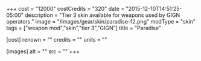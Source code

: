+++
cost = "12000"
costCredits = "320"
date = "2015-12-10T14:51:25-05:00"
description = "Tier 3 skin available for weapons used by GIGN operators."
image = "/images/gear/skin/paradise-f2.png"
modType = "skin"
tags = ["weapon mod","skin","tier 3","GIGN"]
title = "Paradise"

[cost]
  renown = ""
  credits = ""
  units = ""

[images]
  alt = ""
  src = ""
+++
